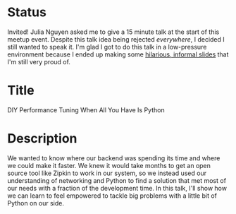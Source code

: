 # Status
Invited! Julia Nguyen asked me to give a 15 minute talk at the start of this meetup event. Despite this talk idea being rejected _everywhere_, I decided I still wanted to speak it. I'm glad I got to do this talk in a low-pressure environment because I ended up making some [hilarious, informal slides](https://speakerdeck.com/amyngyn/diy-performance-tuning-when-all-you-have-is-python) that I'm still very proud of.

# Title
DIY Performance Tuning When All You Have Is Python

# Description
We wanted to know where our backend was spending its time and where we could make it faster. We knew it would take months to get an open source tool like Zipkin to work in our system, so we instead used our understanding of networking and Python to find a solution that met most of our needs with a fraction of the development time. In this talk, I'll show how we can learn to feel empowered to tackle big problems with a little bit of Python on our side.
